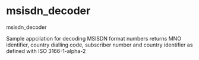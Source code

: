 # msisdn_decoder
msisdn_decoder

Sample appcilation for decoding MSISDN format numbers returns MNO identifier, country dialling code, subscriber number and country identifier as defined with ISO 3166-1-alpha-2
